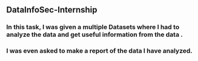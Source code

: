 ## DataInfoSec-Internship

### In this task, I was given a multiple Datasets where I had to analyze the data and get useful information from the data .
### I was even asked to make a report of the data I have analyzed.

